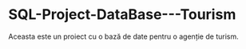 # SQL-Project-DataBase---Tourism
Aceasta este un proiect cu o bază de date pentru o agenție de turism.
